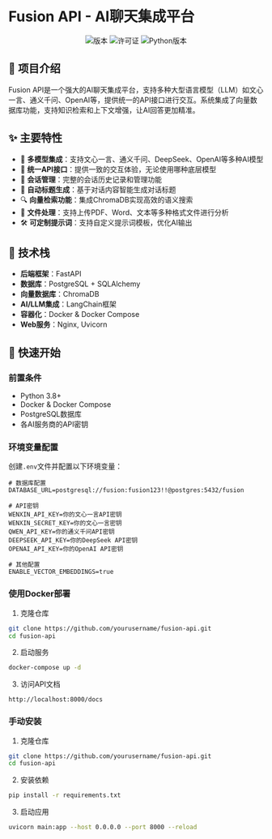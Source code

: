 # Fusion API - AI聊天集成平台

<p align="center">
  <img src="https://img.shields.io/badge/版本-0.1.0-blue.svg" alt="版本">
  <img src="https://img.shields.io/badge/许可证-MIT-green.svg" alt="许可证">
  <img src="https://img.shields.io/badge/Python-3.8+-brightgreen.svg" alt="Python版本">
</p>

## 📖 项目介绍

Fusion API是一个强大的AI聊天集成平台，支持多种大型语言模型（LLM）如文心一言、通义千问、OpenAI等，提供统一的API接口进行交互。系统集成了向量数据库功能，支持知识检索和上下文增强，让AI回答更加精准。

## ✨ 主要特性

- 🤖 **多模型集成**：支持文心一言、通义千问、DeepSeek、OpenAI等多种AI模型
- 🔄 **统一API接口**：提供一致的交互体验，无论使用哪种底层模型
- 💬 **会话管理**：完整的会话历史记录和管理功能
- 📝 **自动标题生成**：基于对话内容智能生成对话标题
- 🔍 **向量检索功能**：集成ChromaDB实现高效的语义搜索
- 📁 **文件处理**：支持上传PDF、Word、文本等多种格式文件进行分析
- 🛠️ **可定制提示词**：支持自定义提示词模板，优化AI输出

## 🔧 技术栈

- **后端框架**：FastAPI
- **数据库**：PostgreSQL + SQLAlchemy
- **向量数据库**：ChromaDB
- **AI/LLM集成**：LangChain框架
- **容器化**：Docker & Docker Compose
- **Web服务**：Nginx, Uvicorn

## 🚀 快速开始

### 前置条件

- Python 3.8+
- Docker & Docker Compose
- PostgreSQL数据库
- 各AI服务商的API密钥

### 环境变量配置

创建`.env`文件并配置以下环境变量：

```
# 数据库配置
DATABASE_URL=postgresql://fusion:fusion123!!@postgres:5432/fusion

# API密钥
WENXIN_API_KEY=你的文心一言API密钥
WENXIN_SECRET_KEY=你的文心一言密钥
QWEN_API_KEY=你的通义千问API密钥
DEEPSEEK_API_KEY=你的DeepSeek API密钥
OPENAI_API_KEY=你的OpenAI API密钥

# 其他配置
ENABLE_VECTOR_EMBEDDINGS=true
```

### 使用Docker部署

1. 克隆仓库
```bash
git clone https://github.com/yourusername/fusion-api.git
cd fusion-api
```

2. 启动服务
```bash
docker-compose up -d
```

3. 访问API文档
```
http://localhost:8000/docs
```

### 手动安装

1. 克隆仓库
```bash
git clone https://github.com/yourusername/fusion-api.git
cd fusion-api
```

2. 安装依赖
```bash
pip install -r requirements.txt
```

3. 启动应用
```bash
uvicorn main:app --host 0.0.0.0 --port 8000 --reload
``` 